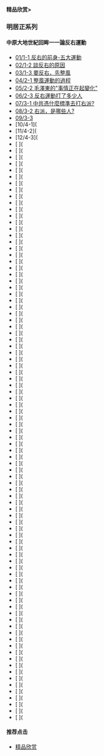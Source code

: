 #### 精品欣赏>

### 明居正系列
#### 中原大地世紀回眸一一論反右運動

- [01/1-1 反右的前身-五大運動](https://youtu.be/xNkS9JgWReI)
- [02/1-2 談反右的原因](https://youtu.be/RsjlkU2-QME)
- [03/1-3 要反右，先整風](https://youtu.be/xpBaFY5y5U8)
- [04/2-1 整風運動的過程](https://youtu.be/yqW_NrY0ELc)
- [05/2-2 毛澤東的"事情正在起變化"](https://youtu.be/FeAKiIWJWIk)
- [06/2-3 反右運動打了多少人](https://youtu.be/h1tV9EZp11w)
- [07/3-1  中共憑什麼標準去打右派?](https://youtu.be/WYG4eQQBKc0)
- [08/3-2 右派，是哪些人?](https://youtu.be/NLLERjFS8ps)
- [09/3-3](https://youtu.be/AsU2f29rGNU)
- [10/4-1](
- [11/4-2](
- [12/4-3](
- [   ](
- [   ](
- [   ](
- [   ](
- [   ](
- [   ](
- [   ](
- [   ](
- [   ](
- [   ](
- [   ](
- [   ](
- [   ](
- [   ](
- [   ](
- [   ](
- [   ](
- [   ](
- [   ](
- [   ](
- [   ](
- [   ](
- [   ](
- [   ](
- [   ](
- [   ](
- [   ](
- [   ](
- [   ](
- [   ](
- [   ](
- [   ](
- [   ](
- [   ](
- [   ](
- [   ](
- [   ](
- [   ](
- [   ](
- [   ](
- [   ](
- [   ](
- [   ](
- [   ](
- [   ](
- [   ](
- [   ](
- [   ](
- [   ](
- [   ](
- [   ](
- [   ](
- [   ](
- [   ](
- [   ](
- [   ](
- [   ](
- [   ](
- [   ](
- [   ](
- [   ](
- [   ](
- [   ](
- [   ](
- [   ](
- [   ](
- [   ](
- [   ](
- [   ](
- [   ](
- [   ](
- [   ](
- [   ](
- [   ](
- [   ](
- [   ](
- [   ](
- [   ](
- [   ](
- [   ](
- [   ](
- [   ](
- [   ](
- [   ](
- [   ](
- [   ](
- [   ](
- [   ](
- [   ](
 




#### 推荐点击
- [精品欣赏](https://summer200.github.io/content/main)



